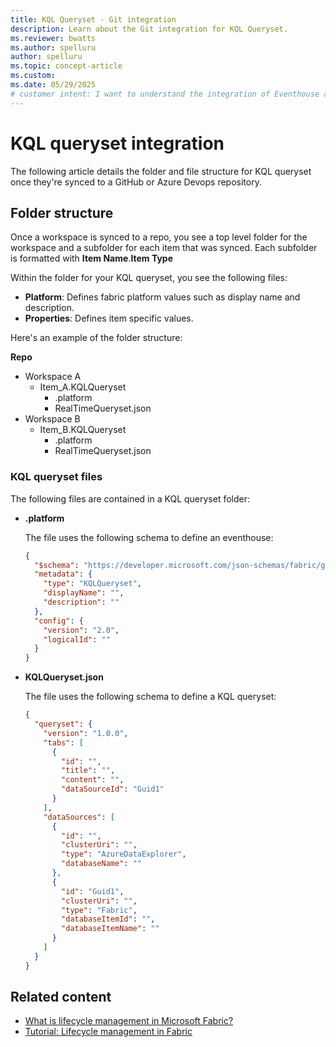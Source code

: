 ```yaml
---
title: KQL Queryset - Git integration
description: Learn about the Git integration for KQL Queryset.
ms.reviewer: bwatts
ms.author: spelluru
author: spelluru
ms.topic: concept-article
ms.custom:
ms.date: 05/29/2025
# customer intent: I want to understand the integration of Eventhouse and KQL database with Microsoft Fabric's deployment pipelines and git, and how to configure and manage them in the ALM system.
---
```


# KQL queryset integration
The following article details the folder and file structure for KQL queryset once they're synced to a GitHub or Azure Devops repository.

## Folder structure
Once a workspace is synced to a repo, you see a top level folder for the workspace and a subfolder for each item that was synced. Each subfolder is formatted with **Item Name**.**Item Type**

Within the folder for your KQL queryset, you see the following files:

- **Platform**: Defines fabric platform values such as display name and description.
- **Properties**: Defines item specific values.

Here's an example of the folder structure:

**Repo**
* Workspace A
  * Item_A.KQLQueryset
    * .platform
    * RealTimeQueryset.json
* Workspace B
  * Item_B.KQLQueryset
    * .platform
    * RealTimeQueryset.json

### KQL queryset files

The following files are contained in a KQL queryset folder:

- **.platform**

    The file uses the following schema to define an eventhouse:

    ```json
    {
      "$schema": "https://developer.microsoft.com/json-schemas/fabric/gitIntegration/platformProperties/2.0.0/schema.json",
      "metadata": {
        "type": "KQLQueryset",
        "displayName": "",
        "description": ""
      },
      "config": {
        "version": "2.0",
        "logicalId": ""
      }
    }
    ```

- **KQLQueryset.json**

    The file uses the following schema to define a KQL queryset:
    
    ```json
    {
      "queryset": {
        "version": "1.0.0",
        "tabs": [
          {
            "id": "",
            "title": "",
            "content": "",
            "dataSourceId": "Guid1"
          }
        ],
        "dataSources": [
          {
            "id": "",
            "clusterUri": "",
            "type": "AzureDataExplorer",
            "databaseName": ""
          },
          {
            "id": "Guid1",
            "clusterUri": "",
            "type": "Fabric",
            "databaseItemId": "",
            "databaseItemName": ""
          }
        ]
      }
    }
    ```

## Related content

- [What is lifecycle management in Microsoft Fabric?](../cicd/cicd-overview.md)
- [Tutorial: Lifecycle management in Fabric](../cicd/cicd-tutorial.md)